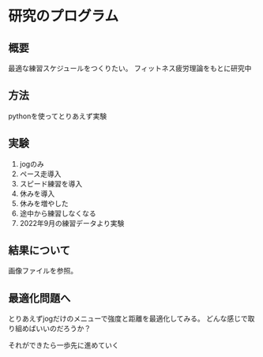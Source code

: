 # 研究のプログラム

## 概要

最適な練習スケジュールをつくりたい。
フィットネス疲労理論をもとに研究中

## 方法
pythonを使ってとりあえず実験

## 実験
1. jogのみ
2. ペース走導入
3. スピード練習を導入
4. 休みを導入
5. 休みを増やした
6. 途中から練習しなくなる
7. 2022年9月の練習データより実験

## 結果について

画像ファイルを参照。

## 最適化問題へ

とりあえずjogだけのメニューで強度と距離を最適化してみる。
どんな感じで取り組めばいいのだろうか？

それができたら一歩先に進めていく
